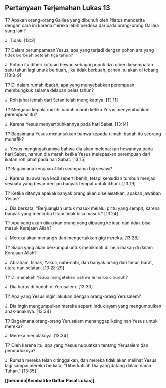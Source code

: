 ﻿## Pertanyaan Terjemahan Lukas 13 ##

T? Apakah orang-orang Galilea yang dibunuh oleh Pilatus menderita dengan cara ini karena mereka lebih berdosa daripada orang-orang Galilea yang lain?

J. Tidak. [13:3]

T? Dalam perumpamaan Yesus, apa yang terjadi dengan pohon ara yang tidak berbuah setelah tiga tahun?

J. Pohon itu diberi kotoran hewan sebagai pupuk dan diberi kesempatan satu tahun lagi unutk berbuah, jika tidak berbuah, pohon itu akan di tebang. [13:8-9]

T? Di dalam rumah ibadah, apa yang menyebabkan perempuan membungkuk selama delapan belas tahun?

J. Roh jahat lemah dari Setan telah mengikatnya. [13:11]

T? Mengapa kepala rumah ibadah marah ketika Yesus menyembuhkan perempuan itu?

J. Karena Yesus menyembuhkannya pada hari Sabat. [13:14]

T? Bagaimana Yesus menunjukkan bahwa kepada rumah ibadah itu seorang munafik?

J. Yesus mengingatkannya bahwa dia akan melepaskan hewannya pada hari Sabat, namun dia marah ketika Yesus melepaskan perempuan dari ikatan roh jahat pada hari Sabat. [13:15]

T? Bagaimana kerajaan Allah seumpama biji sesawi?

J. Karena itu awalnya kecil seperti benih, tetapi kemudian tumbuh menjadi sesuatu yang besar dengan banyak tempat untuk dihuni. [13:19]

T? Ketika ditanya apakah banyak orang akan diselamatkan, apakah jawaban Yesus?

J. Dia berkata, "Berjuanglah untuk masuk melalui pintu yang sempit, karena banyak yang mencoba tetapi tidak bisa masuk." [13:24]

T? Apa yang akan dilakukan orang yang dibuang ke luar, dan tidak bisa masuk Kerajaan Allah?

J. Mereka akan menangis dan mengertakkan gigi mereka. [13:28]

T? Siapa yang akan berkumpul untuk menikmati di meja makan di dalam Kerajaan Allah?

J. Abraham, Ishak, Yakub, nabi-nabi, dan banyak orang dari timur, barat, utara dan selatan. [13:28-29]

T? Di manakah Yesus mengatakan bahwa Ia harus dibunuh?

J. Dia harus di bunuh di Yerusalem. [13:33]

T? Apa yang Yesus ingin lakukan dengan orang-orang Yerusalem?

J. Dia ingin mengumpulkan mereka seperti induk ayam yang mengumpulkan anak-anaknya. [13:34]

T? Bagaimana orang-orang Yerusalem menanggapi keinginan Yesus untuk mereka?

J. Mereka menolaknya. [13:34]

T? Oleh karena itu, apa yang Yesus nubuatkan tentang Yerusalem dan penduduknya?

J. Rumah mereka telah ditinggalkan, dan mereka tidak akan melihat Yesus lagi sampai mereka berkata, "Diberkatilah Dia yang datang dalam nama Tuhan." [13:35]

__[[beranda|Kembali ke Daftar Pasal Lukas]]__


